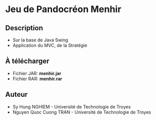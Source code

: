 # Jeu de Pandocréon Menhir
## Description
* Sur la base de Java Swing
* Application du MVC, de la Stratégie

## À télécharger
* Fichier JAR: <b>menhir.jar</b>
* Fichier RAR: <b>menhir.rar</b>

## Auteur
* Sy Hung NGHIEM - Université de Technologie de Troyes
* Nguyen Quoc Cuong TRAN - Université de Technologie de Troyes
